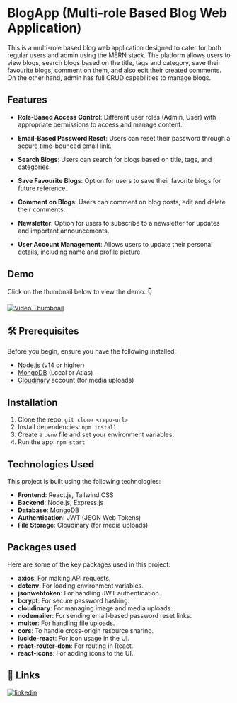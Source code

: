 # BlogApp (Multi-role Based Blog Web Application)

This is a multi-role based blog web application designed to cater for both regular users and admin using the MERN stack. The platform allows users to view blogs, search blogs based on the title, tags and category, save their favourite blogs, comment on them, and also edit their created comments. On the other hand, admin has full CRUD capabilities to manage blogs. 



## Features

- **Role-Based Access Control**: Different user roles (Admin, User) with appropriate permissions to access and manage content.

- **Email-Based Password Reset**: Users can reset their password through a secure time-bounced email link.

- **Search Blogs**: Users can search for blogs based on title, tags, and categories.

- **Save Favourite Blogs**: Option for users to save their favorite blogs for future reference.

- **Comment on Blogs**: Users can comment on blog posts, edit and delete their comments.

- **Newsletter**: Option for users to subscribe to a newsletter for updates and important announcements.

- **User Account Management**: Allows users to update their personal details, including name and profile picture.

## Demo

Click on the thumbnail below to view the demo. 👇

[![Video Thumbnail](https://github.com/user-attachments/assets/1f2c329d-e566-4802-a2d3-eff24e0814d2)](https://drive.google.com/file/d/1-M-3rFgTbLw8BqVtiXd5L6Ta6MSc6en-/view?usp=sharing)


## 🛠️ Prerequisites

Before you begin, ensure you have the following installed:
- [Node.js](https://nodejs.org/) (v14 or higher)
- [MongoDB](https://www.mongodb.com/) (Local or Atlas)
- [Cloudinary](https://cloudinary.com/) account (for media uploads)




## Installation
1. Clone the repo: `git clone <repo-url>`
2. Install dependencies: `npm install`
3. Create a `.env` file and set your environment variables.
4. Run the app: `npm start`


## Technologies Used
This project is built using the following technologies:

- **Frontend**: React.js, Tailwind CSS
- **Backend**: Node.js, Express.js
- **Database**: MongoDB
- **Authentication**: JWT (JSON Web Tokens)
- **File Storage**: Cloudinary (for media uploads)


## Packages used

Here are some of the key packages used in this project:

- **axios**: For making API requests.
- **dotenv**: For loading environment variables.
- **jsonwebtoken**: For handling JWT authentication.
- **bcrypt**: For secure password hashing.
- **cloudinary**: For managing image and media uploads.
- **nodemailer**: For sending email-based password reset links.
- **multer**: For handling file uploads.
- **cors**: To handle cross-origin resource sharing.
- **lucide-react**: For icon usage in the UI.
- **react-router-dom**: For routing in React.
- **react-icons**: For adding icons to the UI.


## 🔗 Links
[![linkedin](https://img.shields.io/badge/linkedin-0A66C2?style=for-the-badge&logo=linkedin&logoColor=white)](https://www.linkedin.com/in/souravsaha21/)


